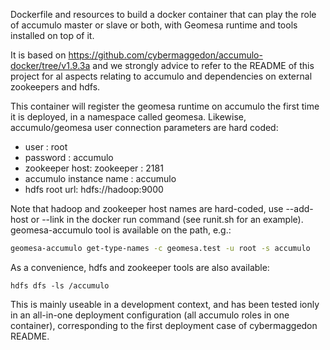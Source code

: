 Dockerfile and resources to build a docker container that can play the role of accumulo master or slave or both, with Geomesa runtime and tools installed on top of it.

It is based on https://github.com/cybermaggedon/accumulo-docker/tree/v1.9.3a and we strongly advice to refer to the README of this project for al aspects relating to accumulo and dependencies
on external zookeepers and hdfs. 


This container will register the geomesa runtime on accumulo the first time it is deployed, in a namespace called geomesa. Likewise, accumulo/geomesa user connection parameters are hard coded:
- user : root
- password : accumulo
- zookeeper host: zookeeper : 2181
- accumulo instance name : accumulo
- hdfs root url: hdfs://hadoop:9000

Note that hadoop and zookeeper host names are hard-coded, use --add-host or --link in the docker run command (see runit.sh for an example).
geomesa-accumulo tool is available on the path, e.g.:

```bash
geomesa-accumulo get-type-names -c geomesa.test -u root -s accumulo
```

As a convenience, hdfs and zookeeper tools are also available:
```
hdfs dfs -ls /accumulo
```


This is mainly useable in a development context, and has been tested ionly in an all-in-one deployment configuration (all accumulo roles in one container), corresponding to the first deployment case of
cybermaggedon README.

